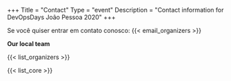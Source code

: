 +++
Title = "Contact"
Type = "event"
Description = "Contact information for DevOpsDays João Pessoa 2020"
+++

Se você quiser entrar em contato conosco: {{< email_organizers >}}

**Our local team**

{{< list_organizers >}}

{{< list_core >}}
